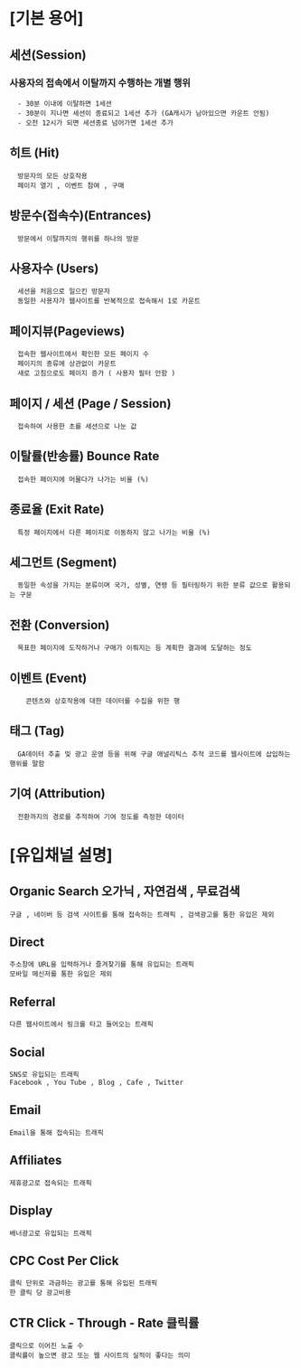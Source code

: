 # [기본 용어]
  ## 세션(Session)
  ### 사용자의 접속에서 이탈까지 수행하는 개별 행위
      - 30분 이내에 이탈하면 1세션
      - 30분이 지나면 세션이 종료되고 1세션 추가 (GA캐시가 남아있으면 카운트 안됨)
      - 오전 12시가 되면 세션종료 넘어가면 1세션 추가 

  ## 히트 (Hit)
      방문자의 모든 상호작용 
      페이지 열기 , 이벤트 참여 , 구매 

  ## 방문수(접속수)(Entrances)
      방문에서 이탈까지의 행위를 하나의 방문 

  ## 사용자수 (Users)
      세션을 처음으로 일으킨 방문자
      동일한 사용자가 웹사이트를 반복적으로 접속해서 1로 카운트 

  ## 페이지뷰(Pageviews)
      접속한 웹사이트에서 확인한 모든 페이지 수
      페이지의 종류에 상관없이 카운트
      새로 고침으로도 페이지 증가 ( 사용자 필터 안함 ) 

  ## 페이지 / 세션 (Page / Session)
      접속하여 사용한 초를 세션으로 나눈 값 

  ## 이탈률(반송률) Bounce Rate 
      접속한 페이지에 머물다가 나가는 비율 (%) 

  ## 종료율 (Exit Rate) 
      특정 페이지에서 다른 페이지로 이동하지 않고 나가는 비율 (%)

  ## 세그먼트 (Segment)
      동일한 속성을 가지는 분류이며 국가, 성별, 연령 등 필터링하기 위한 분류 값으로 활용되는 구문 

  ## 전환 (Conversion)
      목표한 페이지에 도착하거나 구매가 이뤄지는 등 계획한 결과에 도달하는 정도 

  ## 이벤트 (Event)
        콘텐츠와 상호작용에 대한 데이터를 수집을 위한 행

  ## 태그 (Tag) 
      GA데이터 추출 및 광고 운영 등을 위해 구글 애널리틱스 추적 코드를 웹사이트에 삽입하는 행위를 말함 

  ## 기여 (Attribution)
      전환까지의 경로를 추적하여 기여 정도를 측정한 데이터 

# [유입채널 설명]

  ## Organic Search 오가닉 , 자연검색 , 무료검색 
    구글 , 네이버 등 검색 사이트를 통해 접속하는 트래픽 , 검색광고를 통한 유입은 제외 

  ## Direct
    주소창에 URL을 입력하거나 즐겨찾기를 통해 유입되는 트래픽 
    모바일 메신저를 통한 유입은 제외

  ## Referral 
    다른 웹사이트에서 링크를 타고 들어오는 트래픽 

  ## Social 
    SNS로 유입되는 트래픽 
    Facebook , You Tube , Blog , Cafe , Twitter 

  ## Email 
    Email을 통해 접속되는 트래픽 

  ## Affiliates 
    제휴광고로 접속되는 트래픽 

  ## Display 
    배너광고로 유입되는 트래픽 

  ## CPC Cost Per Click 
    클릭 단위로 과금하는 광고를 통해 유입된 트래픽 
    한 클릭 당 광고비용 

  ## CTR Click - Through - Rate 클릭률 
    클릭으로 이어진 노출 수
    클릭률이 높으면 광고 또는 웹 사이트의 실적이 좋다는 의미 
